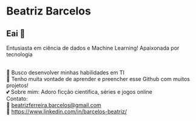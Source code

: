 
<!--
**beabarcelos/beabarcelos** is a ✨ _special_ ✨ repository because its `README.md` (this file) appears on your GitHub profile.

Here are some ideas to get you started:

- 🔭 I’m currently working on ...
- 🌱 I’m currently learning ...
- 👯 I’m looking to collaborate on ...
- 🤔 I’m looking for help with ...
- 💬 Ask me about ...
- 📫 How to reach me: ...
- 😄 Pronouns: ...
- ⚡ Fun fact: ...
-->

# Beatriz Barcelos

## Eai 👋
Entusiasta em ciência de dados e Machine Learning! Apaixonada por tecnologia

<br/> :rocket: Busco desenvolver minhas habilidades em TI
<br/> :purple_heart: Tenho muita vontade de aprender e preencher esse Github com muitos projetos!
<br/> :two_hearts: Sobre mim: Adoro ficção científica, séries e jogos online
<br/> Contato:
<br/> :email: beatrizferreira.barcelos@gmail.com
<br/> :woman: https://www.linkedin.com/in/barcelos-beatriz/


